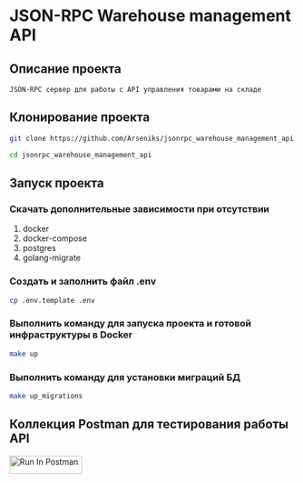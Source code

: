 # JSON-RPC Warehouse management API

## Описание проекта 
    JSON-RPC сервер для работы с API управления товарами на складе

## Клонирование проекта
```bash
git clone https://github.com/Arseniks/jsonrpc_warehouse_management_api
```
```bash
cd jsonrpc_warehouse_management_api
```

## Запуск проекта

### Скачать дополнительные зависимости при отсутствии
1. docker
2. docker-compose
3. postgres
4. golang-migrate

### Создать и заполнить файл .env
```bash
cp .env.template .env
```

### Выполнить команду для запуска проекта и готовой инфраструктуры в Docker
```bash
make up
```

### Выполнить команду для установки миграций БД
```bash
make up_migrations
```

## Коллекция Postman для тестирования работы API
[<img src="https://run.pstmn.io/button.svg" alt="Run In Postman" style="width: 128px; height: 32px;">](https://app.getpostman.com/run-collection/10955370-c2092ad9-10b8-49f5-a6e1-92d457fd81b0?action=collection%2Ffork&source=rip_markdown&collection-url=entityId%3D10955370-c2092ad9-10b8-49f5-a6e1-92d457fd81b0%26entityType%3Dcollection%26workspaceId%3D6cf96601-bbe6-4949-a625-a9b929779df5)